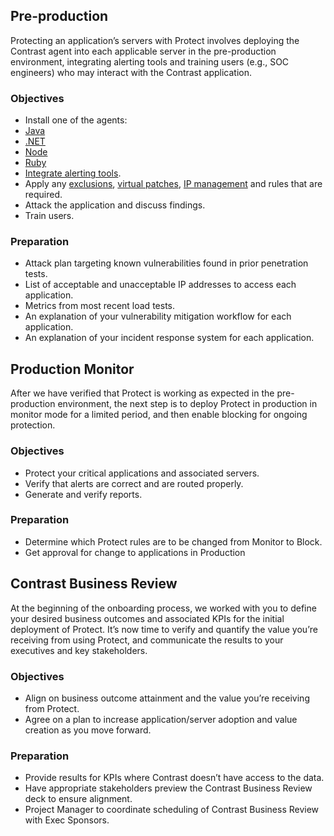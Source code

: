 <!--
title: "New Customer Implementation Guide: Protect"
description: "Introduction to Contrast setup and onboarding"
tags: "Contrast installation setup protect onboarding customer"
-->

<!-- Contrast Protect provides actionable and timely application layer threat intelligence across the entire application portfolio. Once instrumented with Protect, applications will self-report the following information about an attack, at a minimum: the attacker, method of attack, applications affected, frequency, volume and level of compromise. In addition, Protect provides specific guidance to engineering teams about where applications were attacked and how threats can be remediated.
 -->
<!-- ## Steps

The following steps will introduce Contrast to an organization, integrate it into their workflow and quantify the value it has brought to the initial adopters of the technology.

1. Kickoff:	Introductions, align vision and quantify success metrics.
2. Solution Architecture: Tailor implementation.
3. Project Plan: Agree on details and timing.
4. TeamServer: Get ready to add applications.
5. Pre-production: Integrate into ecosystem and perform Initial analysis.
6. Production Monitor: Observe in monitor mode and validate workflow.
7. Contrast Business Review: Quantify the gained value.

Contrast’s Customer Success team will continue to work with you to help your organization gain increasingly more value from your investments of time and money. -->

<!-- ## Roles and Responsibilities

The following roles may represent one or more people though one person may play multiple roles.

* Project Manager: Works with Contrast on deployment schedule, tracks internal milestones and task completion, and is responsible for internal communications.
* TeamServer Administrator:	Prepares technical environment; manages users, access controls, reports, upgrades and communications; interfaces with Contrast Support.
* Application Security Lead: Creates and governs policy, security controls and the  vulnerability management process.
* QA Leads:	Performance and QA testing of Protect-enabled servers, and installation of agent in QA environments.
* Operations: Pushes Protect-enabled servers into Production.
* Exec Sponsor - Security: Executive from the security group who oversees Contrast deployment.
* Exec Sponsor - Development: Executive from the development group who oversees Contrast deployment. -->

<!-- ## Kickoff

The focus of the Kickoff meeting is to introduce all the parties, and get everyone aligned on the current business issues, reasons for purchasing Contrast and strategic vision for Contrast as well as the scope and success metrics for the initial applications and servers to be onboarded. We will also review the Contrast’s Quick Value deployment methodology, roles and responsibilities, and plan for the next stage: Solution Architecture.
 -->
<!-- ### Objectives

* Verify the desired Business Outcomes as well as their KPIs.
* Document the desired state for the initial phase.
* Familiarize customers with Contrast’s Quick Value deployment methodology.
* Ensure that all the key project roles are filled.
* Review the the Intake document for the Solution Architecture meeting. -->

<!-- ### Preparation

In advance of this meeting:

* Pre-meeting with the primary stakeholder, who will participate in each role in this deployment, to become aligned on our deployment methodology and initial phase scope, success factors and project risks.
* Each attendee should have [a high-level understanding of Contrast Security](https://www.youtube.com/watch?v=Gviz-SiJGWk).
* Each attendee should read this document. -->

<!-- 
## Solution Architecture

In this critical stage of the project, we will gather information about your current state, then recommend Contrast best practices that are best suited to address your specific process and technical needs for the initial phase (“First Win”).  This will require a detailed, technical conversation on requirements, process and system design.

### Objectives

* Document decisions on security policy, governance, key processes and system design.
* Review the Contrast Security Maturity Model framework.
* Discuss an overview of the technical architecture, which includes user authentication as well as integrations into your ecosystem. 

### Preparation

* A list of candidate servers to be included as part of your initial onboarding. 
* They must meet the technical requirements for [Java](https://docs.contrastsecurity.com/installation-java.html#java-supported), [.NET](https://docs.contrastsecurity.com/installation-net.html#net-supported), [Node](https://docs.contrastsecurity.com/installation-node.html#node-supported) or [Ruby](https://docs.contrastsecurity.com/installation-ruby.html#ruby-supported).
* A list of tools: SIEM, bug trackers, deployment and access management. -->


<!-- ## Project Plan

Once all the requirements and solution design are finalized in the Solution Architecture stage, it’s time to map out a project plan. Contrast will select one of its proven project plan templates, and collaborate with you to tailor it to your specific needs. 

### Objectives

* Create a formal project plan, which concludes with the Contrast Business Review.
* Decide on project governance - status meetings, tracking of issues, etc. - and get buy-in from key stakeholders.

### Preparation

* List of important dates for candidate applications and their servers: load testing, planned configuration changes, deployment, etc.
* List of owners of tools in your ecosystem: [continuous integration](github.com/Contrast-Security-OSS/), [alerting tools](https://docs.contrastsecurity.com/admin-orgintegrations.html). -->


<!-- ## The Contrast Application 

Prepare the Contrast application, also known as “TeamServer”, for use by setting configurations, enabling rules and whitelists/blacklists, teaching administrators about available features, and training users how it will find and deliver alerts.

### Objectives

* Prepare the Contrast application for use.
* Deliver [Administrator Training](https://contrast.knowledge-bytes.com/demo-using-teamserver#sthash.a4c4FiCH.dpbs).
* Deliver user training(s).
 -->
<!-- ### Preparation

* A list of names and email address of users who will be involved in the initial applications and their servers, and who need access to the Contrast application.
* If on-premises, verify that [technical environmental requirements](https://docs.contrastsecurity.com/installation-setup.html#contrast-reqs) are being met before installing the Contrast application.
 -->
## Pre-production

Protecting an application’s servers with Protect involves deploying the Contrast agent into each applicable server in the pre-production environment, integrating alerting tools and training users (e.g., SOC engineers) who may interact with the Contrast application.

### Objectives

* Install one of the agents: 
 * [Java](https://docs.contrastsecurity.com/installation-java.html#java-supported)
 * [.NET](https://docs.contrastsecurity.com/installation-net.html#net-supported)
 * [Node](https://docs.contrastsecurity.com/installation-node.html#node-supported) 
 * [Ruby](https://docs.contrastsecurity.com/installation-ruby.html#ruby-supported)
* [Integrate alerting tools](https://docs.contrastsecurity.com/admin-orgintegrations.html).
* Apply any   [exclusions](https://docs.contrastsecurity.com/admin-policymgmt.html#exclude), [virtual patches](https://docs.contrastsecurity.com/admin-policymgmt.html#patch), [IP management](https://docs.contrastsecurity.com/admin-policymgmt.html#ip) and rules that are required.
* Attack the application and discuss findings.
* Train users.

### Preparation

* Attack plan targeting known vulnerabilities found in prior penetration tests.
* List of acceptable and unacceptable IP addresses to access each application.
* Metrics from most recent load tests.
* An explanation of your vulnerability mitigation workflow for each application.
* An explanation of your incident response system for each application.


## Production Monitor

After we have verified that Protect is working as expected in the pre-production environment, the next step is to deploy Protect in production in monitor mode for a limited period, and then enable blocking for ongoing protection. 

### Objectives

* Protect your critical applications and associated servers.
* Verify that alerts are correct and are routed properly. 
* Generate and verify reports.

### Preparation

* Determine which Protect rules are to be changed from Monitor to Block.
* Get approval for change to applications in Production


## Contrast Business Review

At the beginning of the onboarding process, we worked with you to define your desired business outcomes and associated KPIs for the initial deployment of Protect. It’s now time to verify and quantify the value you’re receiving from using Protect, and communicate the results to your executives and key stakeholders.

### Objectives

* Align on business outcome attainment and the value you’re receiving from Protect.
* Agree on a plan to increase application/server adoption and value creation as you move forward.

### Preparation

* Provide results for KPIs where Contrast doesn’t have access to the data.
* Have appropriate stakeholders preview the Contrast Business Review deck to ensure alignment.
* Project Manager to coordinate scheduling of Contrast Business Review with Exec Sponsors.




